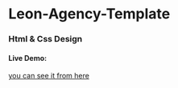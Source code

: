 # Leon-Agency-Template

### Html & Css Design

#### Live Demo:
[you can see it from here](https://alaasaadeddin.github.io/Leon-Agency-Template/)
